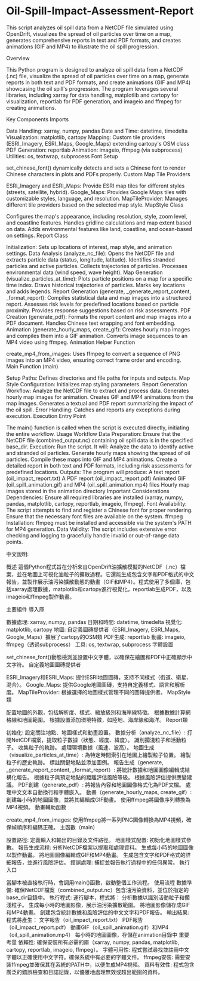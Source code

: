 # Oil-Spill-Impact-Assessment-Report
This script analyzes oil spill data from a NetCDF file simulated using OpenDrift, visualizes the spread of oil particles over time on a map, generates comprehensive reports in text and PDF formats, and creates animations (GIF and MP4) to illustrate the oil spill progression.

Overview

This Python program is designed to analyze oil spill data from a NetCDF (.nc) file, visualize the spread of oil particles over time on a map, generate reports in both text and PDF formats, and create animations (GIF and MP4) showcasing the oil spill's progression. The program leverages several libraries, including xarray for data handling, matplotlib and cartopy for visualization, reportlab for PDF generation, and imageio and ffmpeg for creating animations.

Key Components
Imports

Data Handling: xarray, numpy, pandas
Date and Time: datetime, timedelta
Visualization: matplotlib, cartopy
Mapping: Custom tile providers (ESRI_Imagery, ESRI_Maps, Google_Maps) extending cartopy's OSM class
PDF Generation: reportlab
Animation: imageio, ffmpeg (via subprocess)
Utilities: os, textwrap, subprocess
Font Setup

set_chinese_font() dynamically detects and sets a Chinese font to render Chinese characters in plots and PDFs properly.
Custom Map Tile Providers

ESRI_Imagery and ESRI_Maps: Provide ESRI map tiles for different styles (streets, satellite, hybrid).
Google_Maps: Provides Google Maps tiles with customizable styles, language, and resolution.
MapTileProvider: Manages different tile providers based on the selected map style.
MapStyle Class

Configures the map's appearance, including resolution, style, zoom level, and coastline features.
Handles gridline calculations and map extent based on data.
Adds environmental features like land, coastline, and ocean-based on settings.
Report Class

Initialization: Sets up locations of interest, map style, and animation settings.
Data Analysis (analyze_nc_file):
Opens the NetCDF file and extracts particle data (status, longitude, latitude).
Identifies stranded particles and active particles.
Collects trajectories of particles.
Processes environmental data (wind speed, wave height).
Map Generation (visualize_particles_at_time):
Plots particle positions on a map for a specific time index.
Draws historical trajectories of particles.
Marks key locations and adds legends.
Report Generation (generate, _generate_report_content, _format_report):
Compiles statistical data and map images into a structured report.
Assesses risk levels for predefined locations based on particle proximity.
Provides response suggestions based on risk assessments.
PDF Creation (generate_pdf):
Formats the report content and map images into a PDF document.
Handles Chinese text wrapping and font embedding.
Animation (generate_hourly_maps, create_gif):
Creates hourly map images and compiles them into a GIF animation.
Converts image sequences to an MP4 video using ffmpeg.
Animation Helper Function

create_mp4_from_images: Uses ffmpeg to convert a sequence of PNG images into an MP4 video, ensuring correct frame order and encoding.
Main Function (main)

Setup Paths: Defines directories and file paths for inputs and outputs.
Map Style Configuration: Initializes map styling parameters.
Report Generation Workflow:
Analyze the NetCDF file to extract and process data.
Generates hourly map images for animation.
Creates GIF and MP4 animations from the map images.
Generates a textual and PDF report summarizing the impact of the oil spill.
Error Handling: Catches and reports any exceptions during execution.
Execution Entry Point

The main() function is called when the script is executed directly, initiating the entire workflow.
Usage Workflow
Data Preparation: Ensure that the NetCDF file (combined_output.nc) containing oil spill data is in the specified base_dir.
Execution: Run the script. It will:
Analyze the data to identify active and stranded oil particles.
Generate hourly maps showing the spread of oil particles.
Compile these maps into GIF and MP4 animations.
Create a detailed report in both text and PDF formats, including risk assessments for predefined locations.
Outputs: The program will produce:
A text report (oil_impact_report.txt)
A PDF report (oil_impact_report.pdf)
Animated GIF (oil_spill_animation.gif) and MP4 (oil_spill_animation.mp4) files
Hourly map images stored in the animation directory
Important Considerations
Dependencies: Ensure all required libraries are installed (xarray, numpy, pandas, matplotlib, cartopy, reportlab, imageio, ffmpeg).
Font Availability: The script attempts to find and register a Chinese font for proper rendering. Ensure that the necessary font files are available on the system.
ffmpeg Installation: ffmpeg must be installed and accessible via the system's PATH for MP4 generation.
Data Validity: The script includes extensive error checking and logging to gracefully handle invalid or out-of-range data points.



中文說明:

概述
這個Python程式旨在分析來自OpenDrift油擴散模擬的NetCDF（.nc）檔案，並在地圖上可視化油粒子的擴散過程。它還能生成包含文字和PDF格式的中文報告，並製作展示油污染擴散動態的動畫（GIF和MP4）。程式使用了多個庫，包括xarray處理數據，matplotlib和cartopy進行視覺化，reportlab生成PDF，以及imageio和ffmpeg製作動畫。

主要組件
導入庫

數據處理: xarray, numpy, pandas
日期和時間: datetime, timedelta
視覺化: matplotlib, cartopy
地圖: 自定義圖磚提供者（ESRI_Imagery, ESRI_Maps, Google_Maps）擴展了cartopy的OSM類
PDF生成: reportlab
動畫: imageio, ffmpeg（透過subprocess）
工具: os, textwrap, subprocess
字體設置

set_chinese_font()動態檢測並設置中文字體，以確保在繪圖和PDF中正確顯示中文字符。
自定義地圖圖磚提供者

ESRI_Imagery和ESRI_Maps: 提供ESRI地圖圖磚，支持不同樣式（街道、衛星、混合）。
Google_Maps: 提供Google地圖圖磚，支持自定義樣式、語言和解析度。
MapTileProvider: 根據選擇的地圖樣式管理不同的圖磚提供者。
MapStyle類

配置地圖的外觀，包括解析度、樣式、縮放級別和海岸線特徵。
根據數據計算網格線和地圖範圍。
根據設置添加環境特徵，如陸地、海岸線和海洋。
Report類

初始化: 設定關注地點、地圖樣式和動畫設置。
數據分析（analyze_nc_file）:
打開NetCDF檔案，提取粒子數據（狀態、經度、緯度）。
識別擱淺粒子和活動粒子。
收集粒子的軌跡。
處理環境數據（風速、波高）。
地圖生成（visualize_particles_at_time）:
為特定時間索引在地圖上繪製粒子位置。
繪製粒子的歷史軌跡。
標註關鍵地點並添加圖例。
報告生成（generate, _generate_report_content, _format_report）:
將統計數據和地圖圖像編輯成結構化報告。
根據粒子與預定地點的距離評估風險等級。
根據風險評估提供應變建議。
PDF創建（generate_pdf）:
將報告內容和地圖圖像格式化為PDF文檔。
處理中文文本自動換行和字體嵌入。
動畫（generate_hourly_maps, create_gif）:
創建每小時的地圖圖像，並將其編輯成GIF動畫。
使用ffmpeg將圖像序列轉換為MP4視頻。
動畫輔助函數

create_mp4_from_images: 使用ffmpeg將一系列PNG圖像轉換為MP4視頻，確保幀順序和編碼正確。
主函數（main）

設置路徑: 定義輸入和輸出的目錄及文件路徑。
地圖樣式配置: 初始化地圖樣式參數。
報告生成流程:
分析NetCDF檔案以提取和處理資料。
生成每小時的地圖圖像以製作動畫。
將地圖圖像編輯成GIF和MP4動畫。
生成包含文字和PDF格式的詳細報告，並進行風險評估。
錯誤處理: 捕捉並報告執行過程中的任何異常。
執行入口

當腳本被直接執行時，會調用main()函數，啟動整個工作流程。
使用流程
數據準備: 確保NetCDF檔案（combined_output.nc）包含油污染資料，並位於指定的base_dir目錄中。
執行程式: 運行腳本，程式將：
分析數據以識別活動粒子和擱淺粒子。
生成每小時的地圖影像，展示油污染擴散範圍。
將地圖影像儲存成GIF和MP4動畫。
創建包含統計數據和風險評估的中文文字和PDF報告。
輸出結果: 程式將產生：
文字報告（oil_impact_report.txt）
PDF報告（oil_impact_report.pdf）
動畫GIF（oil_spill_animation.gif）和MP4（oil_spill_animation.mp4）
每小時的地圖圖像，存儲在animation目錄中
重要考量
依賴性: 確保安裝所有必需的庫（xarray, numpy, pandas, matplotlib, cartopy, reportlab, imageio, ffmpeg）。
字體可用性: 程式嘗試尋找並註冊中文字體以正確使用中文字符。確保系統中有必要的字體文件。
ffmpeg安裝: 需要安裝ffmpeg並確保其在系統的PATH中，以便生成MP4視頻。
資料有效性: 程式包含廣泛的錯誤檢查和日誌記錄，以優雅地處理無效或超出範圍的資料。
